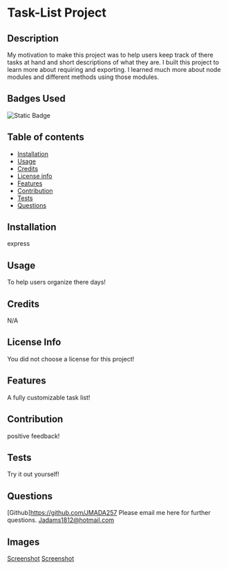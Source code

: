 # Task-List Project

## Description

My motivation to make this project was to help users keep track of there tasks at hand and short descriptions of what they are. I built this project to learn more about requiring and exporting. I learned much more about node modules and different methods using those modules.

## Badges Used

![Static Badge](https://img.shields.io/badge/No_License_Chosen-red)

## Table of contents

- [Installation](#installation)
- [Usage](#usage)
- [Credits](#credits)
- [License info](#license-info)
- [Features](#features)
- [Contribution](#contribution)
- [Tests](#tests)
- [Questions](#questions)

## Installation

express

## Usage

To help users organize there days!

## Credits

N/A

## License Info

You did not choose a license for this project!

## Features

A fully customizable task list!

## Contribution

positive feedback!

## Tests

Try it out yourself!

## Questions

[Github]https://github.com/JMADA257
Please email me here for further questions. Jadams1812@hotmail.com

## Images

[Screenshot](./Assets/Screenshot%202023-09-21%20224639.png)
[Screenshot](./Assets/Screenshot%202023-09-21%20224705.png)

